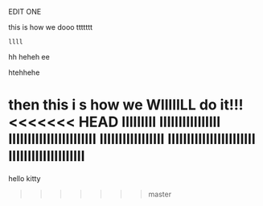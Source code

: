 EDIT ONE

this is how we dooo ttttttt


`llll`

hh  heheh   ee

htehhehe

then this i   s how we WllllILL do it!!!
<<<<<<< HEAD
lllllllll
llllllllllllllll
lllllllllllllllllllllll
lllllllllllllllll
lllllllllllllllllllllll
llllllllllllllllllll
=======

hello kitty
>>>>>>> master
